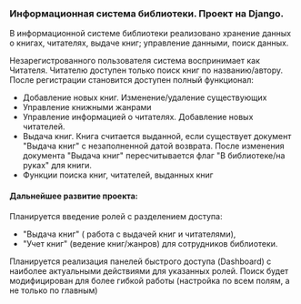 ### Информационная система библиотеки. Проект на Django.

В информационной системе библиотеки реализовано хранение данных о книгах, читателях, выдаче книг; управление данными, поиск данных.

Незарегистрованного пользователя система воспринимает как Читателя. Читателю доступен только поиск книг по названию/автору.
После регистрации становится доступен полный функционал:
- Добавление новых книг. Изменение/удаление существующих
- Управление книжными жанрами
- Управление информацией о читателях. Добавление новых читателей.
- Выдача книг. Книга считается выданной, если существует документ "Выдача книг" с незаполненной датой возврата. После изменения документа "Выдача книг" пересчитывается флаг "В библиотеке/на руках" для книги.
- Функции поиска книг, читателей, выданных книг

#### Дальнейшее развитие проекта:

Планируется введение ролей с разделением доступа:
- "Выдача книг" ( работа с выдачей книг и читателями),
- "Учет книг" (ведение книг/жанров)
для сотрудников библиотеки.

Планируется реализация панелей быстрого доступа (Dashboard) с наиболее актуальными действиями для указанных ролей.
Поиск будет модифицирован для более гибкой работы (настройка по всем полям, а не только по главным)
